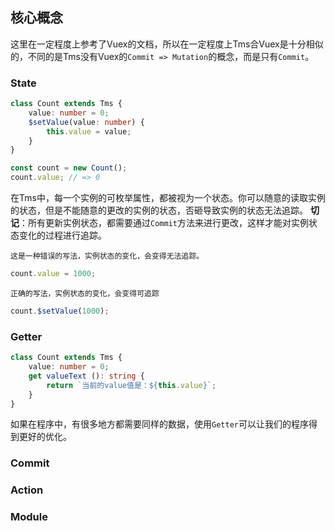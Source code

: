 ## 核心概念

这里在一定程度上参考了Vuex的文档，所以在一定程度上Tms合Vuex是十分相似的，不同的是Tms没有Vuex的`Commit => Mutation`的概念，而是只有`Commit`。


### State
```typescript
class Count extends Tms {
    value: number = 0;
    $setValue(value: number) {
        this.value = value;
    }
}

const count = new Count();
count.value; // => 0
```
在Tms中，每一个实例的可枚举属性，都被视为一个状态。你可以随意的读取实例的状态，但是不能随意的更改的实例的状态，否砸导致实例的状态无法追踪。
**切记**：所有更新实例状态，都需要通过`Commit`方法来进行更改，这样才能对实例状态变化的过程进行追踪。


`这是一种错误的写法，实例状态的变化，会变得无法追踪。`
```typescript
count.value = 1000;
```
`正确的写法，实例状态的变化，会变得可追踪`
```typescript
count.$setValue(1000);
```


### Getter
```typescript
class Count extends Tms {
    value: number = 0;
    get valueText (): string {
        return `当前的value值是：${this.value}`;
    }
}
```
如果在程序中，有很多地方都需要同样的数据，使用`Getter`可以让我们的程序得到更好的优化。


### Commit

### Action

### Module
